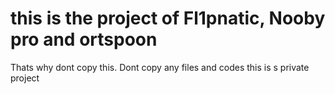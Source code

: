 # this is the project of Fl1pnatic, Nooby pro and ortspoon
Thats why dont copy this. Dont copy any files and codes
this is s private project

